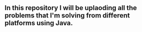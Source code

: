 ## In this repository I will be uplaoding all the problems that I'm solving from different platforms using Java.
